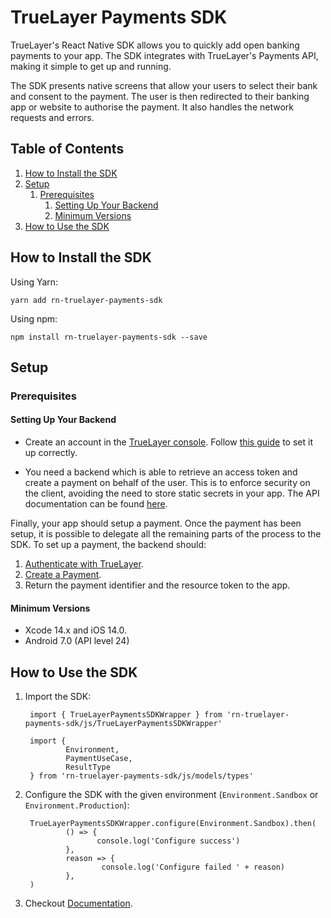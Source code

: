 # TrueLayer Payments SDK

TrueLayer's React Native SDK allows you to quickly add open banking payments to your app. The SDK integrates with TrueLayer's Payments API, making it simple to get up and running.

The SDK presents native screens that allow your users to select their bank and consent to the payment. The user is then redirected to their banking app or website to authorise the payment. It also handles the network requests and errors.

## Table of Contents

1. [How to Install the SDK](#how-to-install-the-sdk)
2. [Setup](#setup)
	1. [Prerequisites](#prerequisites)
		1. [Setting Up Your Backend](#setting-up-your-backend) 
		2. [Minimum Versions](#minimum-versions)
3. [How to Use the SDK](#how-to-use-the-sdk)

## How to Install the SDK

Using Yarn:

`yarn add rn-truelayer-payments-sdk`

Using npm:

`npm install rn-truelayer-payments-sdk --save`

## Setup

### Prerequisites

#### Setting Up Your Backend

- Create an account in the [TrueLayer console](https://console.truelayer.com/). 
Follow [this guide](https://docs.truelayer.com/docs/get-started-with-truelayer) to set it up correctly.

- You need a backend which is able to retrieve an access token and create a payment on behalf of the user. This is to enforce security on the client, avoiding the need to store static secrets in your app. The API documentation can be found [here](https://docs.truelayer.com/).

Finally, your app should setup a payment. Once the payment has been setup, it is possible to delegate all the remaining parts of the process to the SDK. To set up a payment, the backend should:

1. [Authenticate with TrueLayer](https://docs.truelayer.com/docs/retrieve-a-token-in-your-server-for-payments-v3).
2. [Create a Payment](https://docs.truelayer.com/docs/single-payments-for-payments-v3).
3. Return the payment identifier and the resource token to the app.

#### Minimum Versions
- Xcode 14.x and iOS 14.0.
- Android 7.0 (API level 24)

## How to Use the SDK

1. Import the SDK:

        import { TrueLayerPaymentsSDKWrapper } from 'rn-truelayer-payments-sdk/js/TrueLayerPaymentsSDKWrapper'

        import {
                Environment,
                PaymentUseCase,
                ResultType
        } from 'rn-truelayer-payments-sdk/js/models/types'

2. Configure the SDK with the given environment (`Environment.Sandbox` or `Environment.Production`):

        TrueLayerPaymentsSDKWrapper.configure(Environment.Sandbox).then(
                () => {
                       console.log('Configure success')
                },
                reason => {
                        console.log('Configure failed ' + reason)
                },
        )

3. Checkout [Documentation](docs/DOCUMENTATION.md).
